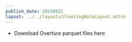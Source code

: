 ```yaml
---
publish_date: 20230921    
layout: ../../layouts/FleetingNoteLayout.astro
---
```

- Download Overture parquet files here 